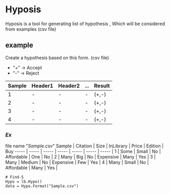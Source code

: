 # Hyposis
Hyposis is a tool for generating list of hypothesis , Which will be considered from examples (csv file) 

## example
Create a hypothesis based on this form. (csv file)
   * "+" -> Accept 
   * "-" -> Reject

Sample | Header1 | Header2 | ... | Result
----- | ----- | ----- | ----- | ----- |
1 | - | - | - | (+,-) |
2 | - | - | - | (+,-) |
3 | - | - | - | (+,-) |
4 | - | - | - | (+,-) |

### _Ex_
file name "_Sample.csv_"
Sample | Citation | Size | InLibrary | Price | Edition | Buy
----- | ----- | ----- | ----- | ----- | ----- | ----- |
1 | Some | Small | No | Affordable | One | No |
2 | Many | Big | No | Expensive | Many | Yes |
3 | Many | Medium | No | Expensive | Few | Yes |
4 | Many | Small | No | Affordable | Many | Yes |

	# Find-S
	Hypo = lb.Hypo()
	data = Hypo.Format("Sample.csv")